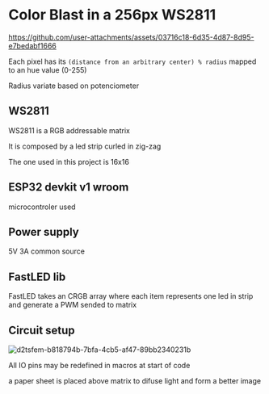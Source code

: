 # Color Blast in a 256px WS2811

https://github.com/user-attachments/assets/03716c18-6d35-4d87-8d95-e7bedabf1666

Each pixel has its `(distance from an arbitrary center) % radius` mapped to an hue value (0-255)

Radius variate based on potenciometer




## WS2811

WS2811 is a RGB addressable matrix

It is composed by a led strip curled in zig-zag

The one used in this project is 16x16


## ESP32 devkit v1 wroom

microcontroler used


## Power supply

5V 3A common source


## FastLED lib

FastLED takes an CRGB array where each item represents one led in strip and generate a PWM sended to matrix


## Circuit setup

![d2tsfem-b818794b-7bfa-4cb5-af47-89bb2340231b](https://github.com/user-attachments/assets/98edf9da-5d70-4a14-bfbe-3e3f60e163b2)

All IO pins may be redefined in macros at start of code

a paper sheet is placed above matrix to difuse light and form a better image
